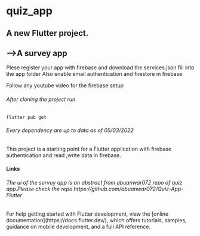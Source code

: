 # quiz_app

<h2>A new Flutter project.</h2>
<h2> -->A survey app</h2>
<blockquotes>
Plese register your app with firebase and download the services.json fill into the app folder
  Also enable email authentication and firestore in firebase 
</blockquotes>
<p>Follow any youtube video for the firebase setup
<p>
  <h6>After cloning the project run</h6>
  <code>flutter pub get</code>
  <h6>Every dependency are up to data as of 05/03/2022</h6>

This project is a starting point for a Flutter application with firebase authentication and read ,write data in  firebase.
<h4>Links</h4>
  <h6>The ui of the survuy app is an abstract from abuanwar072 repo of quiz app.Please check the repo <link>https://github.com/abuanwar072/Quiz-App-Flutter<link></h6>
For help getting started with Flutter development, view the
[online documentation](https://docs.flutter.dev/), which offers tutorials,
samples, guidance on mobile development, and a full API reference.
